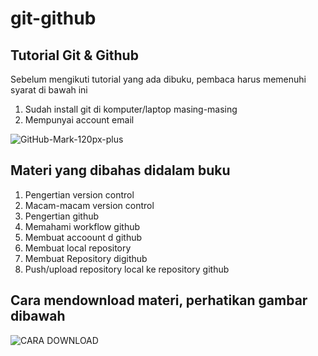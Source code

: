 # git-github
## Tutorial Git &amp; Github
Sebelum mengikuti tutorial yang ada dibuku, pembaca harus memenuhi syarat di bawah ini
1. Sudah install git di komputer/laptop masing-masing
2. Mempunyai account email


![GitHub-Mark-120px-plus](https://user-images.githubusercontent.com/27341239/113281725-2554b400-9310-11eb-8cc3-51906e28f04e.png)

## Materi yang dibahas didalam buku
1. Pengertian version control
2. Macam-macam version control
3. Pengertian github
4. Memahami workflow github
5. Membuat accoount d github
6. Membuat local repository
7. Membuat Repository digithub
8. Push/upload repository local ke repository github

## Cara mendownload materi, perhatikan gambar dibawah 

![CARA DOWNLOAD](https://user-images.githubusercontent.com/27341239/113368479-14945480-9389-11eb-9afc-d67dd2d36fb1.png)


